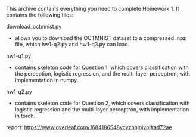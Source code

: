 This archive contains everything you need to complete Homework 1. It contains
the following files:

download_octmnist.py
- allows you to download the OCTMNIST dataset to a compressed .npz file,
  which hw1-q2.py and hw1-q3.py can load.

hw1-q1.py
- contains skeleton code for Question 1, which covers classification with
  the perception, logistic regression, and the multi-layer perceptron, with
  implementation in numpy.

hw1-q2.py
- contains skeleton code for Question 2, which covers classification with
  logistic regression and the multi-layer perceptron, with implementation in
  torch.

report:
https://www.overleaf.com/1684186548ycyzhhjnjvnj#ad72ae